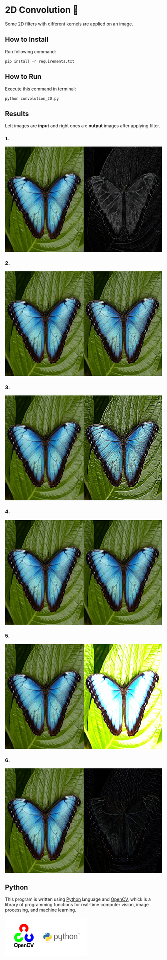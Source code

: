 
# 2D Convolution 🦋
Some 2D filters with different kernels are applied on an image.

## How to Install
Run following command:
```
pip install -r requirements.txt
```

## How to Run
Execute this command in terminal:
```
python convolution_2D.py
```

## Results
Left images are **input** and right ones are **output** images after applying filter.
### 1.
<img src="output\result_1.jpg" width="900" height="337">

### 2.
<img src="output\result_2.jpg" width="900" height="337">

### 3.
<img src="output\result_3.jpg" width="900" height="337">

### 4.
<img src="output\result_4.jpg" width="900" height="337">

### 5.
<img src="output\result_5.jpg" width="900" height="337">

### 6.
<img src="output\result_6.jpg" width="900" height="337">




## Python
This program is written using [Python](https://www.python.org/) language and [OpenCV](https://opencv.org/), whick is a library of programming functions for real-time computer vision, image processing, and machine learning.

<img src="input\opencv.webp" width="262.5" height="124.75">